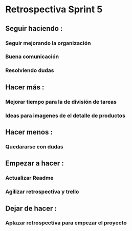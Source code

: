 # Retrospectiva Sprint 5


## Seguir haciendo :

### Seguir mejorando la organización 
### Buena comunicación
### Resolviendo dudas 

## Hacer más :


### Mejorar tiempo para la de división de tareas
### Ideas para imagenes de el detalle de productos

## Hacer menos :

### Quedararse con dudas 

## Empezar a hacer :

### Actualizar Readme
### Agilizar retrospectiva y trello

## Dejar de hacer :

### Aplazar retrospectiva para empezar el proyecto
